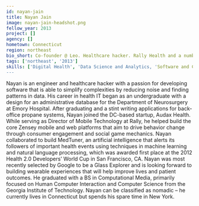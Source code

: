 ```yaml
---
id: nayan-jain
title: Nayan Jain
image: nayan-jain-headshot.png
fellow_year: 2013
project: []
agency: []
hometown: Connecticut
region: northeast
bio_short: Co-founder @ Leo. Healthcare hacker. Rally Health and a number of other start ups. Computational Media at the Georgia Institute of Technology.
tags: ['northeast', '2013']
skills: ['Digital Health', 'Data Science and Analytics, 'Software and Cloud Infrastructure', 'AI/Machine Learning']
---
```


Nayan is an engineer and healthcare hacker with a passion for developing software that is able to simplify complexities by reducing noise and finding patterns in data.  His career in health IT began as an undergraduate with a design for an administrative database for the Department of Neurosurgery at Emory Hospital.  After graduating and a stint writing applications for back-office propane systems, Nayan joined the DC-based startup, Audax Health.  While serving as Director of Mobile Technology at Rally, he helped build the core Zensey mobile and web platforms that aim to drive behavior change through consumer engagement and social game mechanics.  Nayan collaborated to build MedTuner, an artificial intelligence that alerts its followers of important health events using techniques in machine learning and natural language processing, which was awarded first place at the 2012 Health 2.0 Developers’ World Cup in San Francisco, CA.  Nayan was most recently selected by Google to be a Glass Explorer and is looking forward to building wearable experiences that will help improve lives and patient outcomes.  He graduated with a BS in Computational Media, primarily focused on Human Computer Interaction and Computer Science from the Georgia Institute of Technology.  Nayan can be classified as nomadic – he currently lives in Connecticut but spends his spare time in New York.
